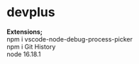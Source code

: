 # devplus

<b>Extensions;</b><br>
npm i vscode-node-debug-process-picker
<br>
npm i Git History
<br>
node 16.18.1